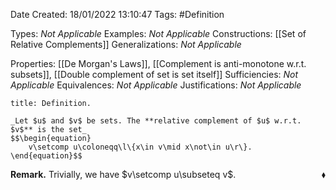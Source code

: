 <div class="topSpace"></div>

Date Created: 18/01/2022 13:10:47
Tags: #Definition

Types: _Not Applicable_
Examples: _Not Applicable_ 
Constructions: [[Set of Relative Complements]]
Generalizations: _Not Applicable_

Properties: [[De Morgan's Laws]], [[Complement is anti-monotone w.r.t. subsets]], [[Double complement of set is set itself]]
Sufficiencies: _Not Applicable_
Equivalences: _Not Applicable_
Justifications: _Not Applicable_

``` ad-Definition
title: Definition.

_Let $u$ and $v$ be sets. The **relative complement of $u$ w.r.t. $v$** is the set_
$$\begin{equation}
    v\setcomp u\coloneqq\l\{x\in v\mid x\not\in u\r\}.
\end{equation}$$

```

**Remark.** Trivially, we have $v\setcomp u\subseteq v$.<span style="float:right;">$\blacklozenge$</span>
